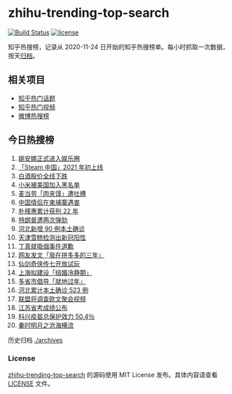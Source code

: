 # zhihu-trending-top-search

[![Build Status](https://github.com/justjavac/zhihu-trending-top-search/workflows/ci/badge.svg?branch=main)](https://github.com/justjavac/zhihu-trending-top-search/actions)
[![license](https://img.shields.io/github/license/justjavac/zhihu-trending-top-search)](https://github.com/justjavac/zhihu-trending-top-search/blob/main/LICENSE)

知乎热搜榜，记录从 2020-11-24 日开始的知乎热搜榜单。每小时抓取一次数据，按天[归档](./archives)。

## 相关项目

- [知乎热门话题](https://github.com/justjavac/zhihu-trending-hot-questions)
- [知乎热门视频](https://github.com/justjavac/zhihu-trending-hot-video)
- [微博热搜榜](https://github.com/justjavac/weibo-trending-hot-search)

## 今日热搜榜

<!-- BEGIN -->
<!-- 最后更新时间 Fri Jan 15 2021 19:32:27 GMT+0800 (CST) -->
1. [姚安娜正式进入娱乐圈](https://www.zhihu.com/search?q=姚安娜)
1. [「Steam 中国」2021 年初上线](https://www.zhihu.com/search?q=steam中国)
1. [白酒股价全线下跌](https://www.zhihu.com/search?q=白酒股大跌)
1. [小米被美国加入黑名单](https://www.zhihu.com/search?q=小米被制裁)
1. [麦当劳「肉夹馍」遭吐槽](https://www.zhihu.com/search?q=麦当劳肉夹馍)
1. [中国情侣在柬埔寨遇害](https://www.zhihu.com/search?q=中国情侣柬埔寨)
1. [朴槿惠累计获刑 22 年](https://www.zhihu.com/search?q=朴槿惠)
1. [特朗普遭两次弹劾](https://www.zhihu.com/search?q=特朗普弹劾)
1. [河北新增 90 例本土确诊](https://www.zhihu.com/search?q=河北新增)
1. [天津雪糕检测出新冠阳性](https://www.zhihu.com/search?q=天津雪糕)
1. [丁真就吸烟事件道歉](https://www.zhihu.com/search?q=丁真抽烟)
1. [网友发文「我在拼多多的三年」](https://www.zhihu.com/search?q=我在拼多多的三年)
1. [仙剑奇侠传七开放试玩](https://www.zhihu.com/search?q=仙剑7)
1. [上海拟建设「结婚冷静期」](https://www.zhihu.com/search?q=结婚冷静期)
1. [多省市倡导「就地过年」](https://www.zhihu.com/search?q=就地过年)
1. [河北累计本土确诊 523 例](https://www.zhihu.com/search?q=河北确诊)
1. [联盟将调查欧文聚会视频](https://www.zhihu.com/search?q=欧文)
1. [江苏省考成绩公布](https://www.zhihu.com/search?q=江苏省考)
1. [科兴疫苗总保护效力 50.4％](https://www.zhihu.com/search?q=科兴疫苗)
1. [秦时明月之沧海横流](https://www.zhihu.com/search?q=秦时明月之沧海横流)
<!-- END -->

历史归档 [./archives](./archives)

### License

[zhihu-trending-top-search](https://github.com/justjavac/zhihu-trending-top-search) 的源码使用 MIT License 发布。具体内容请查看 [LICENSE](./LICENSE) 文件。

